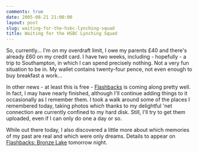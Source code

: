 ```yaml
---
comments: true
date: 2005-08-21 21:00:00
layout: post
slug: waiting-for-the-hsbc-lynching-squad
title: Waiting for the HSBC Lynching Squad
---
```


So, currently...  I'm on my overdraft limit, I owe my parents £40 and there's already £60 on my credit card.  I have two weeks, including - hopefully - a trip to Southampton, in which I can spend precisely nothing.  Not a very fun situation to be in.  My wallet contains twenty-four pence, not even enough to buy breakfast a work...  

In other news - at least this is free - <a href="http://scraps.ianrenton.com/childhood-memories.txt">Flashbacks</a> is coming along pretty well.  In fact, I may have nearly finished, although I'll continue adding things to it occasionally as I remember them.  I took a walk around some of the places I remembered today, taking photos which thanks to my delightful 'net connection are currently confined to my hard disk.  Still, I'll try to get them uploaded, even if I can only do one a day or so.  

While out there today, I also discovered a little more about which memories of my past are real and which were only dreams.  Details to appear on <a href="http://scraps.ianrenton.com/childhood-memories.txt">Flashbacks: Bronze Lake</a> tomorrow night.
